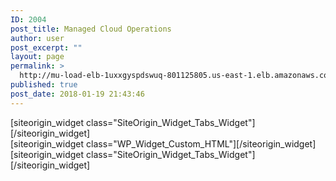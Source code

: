 ```yaml
---
ID: 2004
post_title: Managed Cloud Operations
author: user
post_excerpt: ""
layout: page
permalink: >
  http://mu-load-elb-1uxxgyspdswuq-801125805.us-east-1.elb.amazonaws.com/cloudops/
published: true
post_date: 2018-01-19 21:43:46
---
```

<div id="pl-2004"  class="panel-layout" ><div id="pg-2004-0"  class="panel-grid panel-no-style"  data-style="{&quot;background_display&quot;:&quot;tile&quot;,&quot;cell_alignment&quot;:&quot;flex-start&quot;}"  data-ratio="1"  data-ratio-direction="right" ><div id="pgc-2004-0-0"  class="panel-grid-cell"  data-weight="1" ><div id="panel-2004-0-0-0" class="so-panel widget widget_sow-tabs panel-first-child panel-last-child" data-index="0" data-style="{&quot;background_display&quot;:&quot;tile&quot;}" >[siteorigin_widget class="SiteOrigin_Widget_Tabs_Widget"]<input type="hidden" value="{&quot;instance&quot;:{&quot;title&quot;:&quot;&quot;,&quot;tabs&quot;:[{&quot;title&quot;:&quot;Business Impact&quot;,&quot;content_text&quot;:&quot;&lt;p&gt;&lt;a href=\&quot;http:\/\/35.169.94.48\/wp-content\/uploads\/2018\/01\/Stelligent-Cloud-Ops-Service-Guide-2.pdf\&quot; target=\&quot;_blank\&quot; rel=\&quot;noopener\&quot;&gt;Cloud Ops Service Guide&lt;\/a&gt;&lt;\/p&gt;&quot;,&quot;content_text_selected_editor&quot;:&quot;html&quot;},{&quot;title&quot;:&quot;Efficiency&quot;,&quot;content_text&quot;:&quot;Maximize cloud-hosted application performance while minimizing daily IT headaches&quot;,&quot;content_text_selected_editor&quot;:&quot;html&quot;},{&quot;title&quot;:&quot;Focus&quot;,&quot;content_text&quot;:&quot;&lt;p&gt;Focus on your differentiation and what\u2019s important to your customers&lt;\/p&gt;&quot;,&quot;content_text_selected_editor&quot;:&quot;tinymce&quot;},{&quot;title&quot;:&quot;Expertise&quot;,&quot;content_text&quot;:&quot;&lt;p&gt;Ensure system health while receiving expert guidance. Receive actionable, customized recommendations for your implementation.&lt;\/p&gt;&quot;,&quot;content_text_selected_editor&quot;:&quot;tinymce&quot;},{&quot;title&quot;:&quot;Speed&quot;,&quot;content_text&quot;:&quot;&lt;p&gt;Leverage automation services eliminating the time and effort between instance spin up and service provisioning&lt;\/p&gt;&quot;,&quot;content_text_selected_editor&quot;:&quot;tinymce&quot;}],&quot;initial_tab_position&quot;:2,&quot;design&quot;:{&quot;tabs_container&quot;:{&quot;background_color&quot;:&quot;#f39c12&quot;,&quot;border_color&quot;:&quot;#000000&quot;,&quot;border_width&quot;:false,&quot;border_width_unit&quot;:&quot;px&quot;,&quot;so_field_container_state&quot;:&quot;open&quot;},&quot;tabs&quot;:{&quot;background_color&quot;:false,&quot;background_hover_color&quot;:&quot;#ffffff&quot;,&quot;title_color&quot;:&quot;#FFFFFF&quot;,&quot;title_hover_color&quot;:&quot;#2D2D2D&quot;,&quot;border_color&quot;:&quot;#828282&quot;,&quot;border_hover_color&quot;:&quot;#F9F9F9&quot;,&quot;border_width&quot;:false,&quot;border_width_unit&quot;:&quot;px&quot;,&quot;border_hover_width&quot;:false,&quot;border_hover_width_unit&quot;:&quot;px&quot;,&quot;so_field_container_state&quot;:&quot;open&quot;},&quot;panels&quot;:{&quot;background_color&quot;:&quot;#ffffff&quot;,&quot;font_color&quot;:false,&quot;border_color&quot;:false,&quot;border_width&quot;:false,&quot;border_width_unit&quot;:&quot;px&quot;,&quot;so_field_container_state&quot;:&quot;open&quot;},&quot;so_field_container_state&quot;:&quot;open&quot;},&quot;_sow_form_id&quot;:&quot;5a5a8968125fc&quot;,&quot;_sow_form_timestamp&quot;:&quot;1516549101374&quot;},&quot;args&quot;:{&quot;before_widget&quot;:&quot;&lt;div id=\&quot;panel-2004-0-0-0\&quot; class=\&quot;so-panel widget widget_sow-tabs panel-first-child panel-last-child\&quot; data-index=\&quot;0\&quot; data-style=\&quot;{&amp;quot;background_display&amp;quot;:&amp;quot;tile&amp;quot;}\&quot; &gt;&quot;,&quot;after_widget&quot;:&quot;&lt;\/div&gt;&quot;,&quot;before_title&quot;:&quot;&lt;h3 class=\&quot;widget-title\&quot;&gt;&quot;,&quot;after_title&quot;:&quot;&lt;\/h3&gt;&quot;,&quot;widget_id&quot;:&quot;widget-0-0-0&quot;}}" />[/siteorigin_widget]</div></div></div><div id="pg-2004-1"  class="panel-grid panel-no-style"  data-style="{&quot;background_display&quot;:&quot;tile&quot;,&quot;cell_alignment&quot;:&quot;flex-start&quot;}"  data-ratio="1"  data-ratio-direction="right" ><div id="pgc-2004-1-0"  class="panel-grid-cell"  data-weight="1" ><div id="panel-2004-1-0-0" class="so-panel widget widget_custom_html panel-first-child panel-last-child" data-index="1" data-style="{&quot;background_display&quot;:&quot;tile&quot;}" >[siteorigin_widget class="WP_Widget_Custom_HTML"]<input type="hidden" value="{&quot;instance&quot;:{&quot;title&quot;:&quot;&quot;,&quot;content&quot;:&quot;[wpdatatable id=103]&quot;},&quot;args&quot;:{&quot;before_widget&quot;:&quot;&lt;div id=\&quot;panel-2004-1-0-0\&quot; class=\&quot;so-panel widget widget_custom_html panel-first-child panel-last-child\&quot; data-index=\&quot;1\&quot; data-style=\&quot;{&amp;quot;background_display&amp;quot;:&amp;quot;tile&amp;quot;}\&quot; &gt;&quot;,&quot;after_widget&quot;:&quot;&lt;\/div&gt;&quot;,&quot;before_title&quot;:&quot;&lt;h3 class=\&quot;widget-title\&quot;&gt;&quot;,&quot;after_title&quot;:&quot;&lt;\/h3&gt;&quot;,&quot;widget_id&quot;:&quot;widget-1-0-0&quot;}}" />[/siteorigin_widget]</div></div></div><div id="pg-2004-2"  class="panel-grid panel-no-style"  data-style="{&quot;background_display&quot;:&quot;tile&quot;,&quot;cell_alignment&quot;:&quot;flex-start&quot;}" ><div id="pgc-2004-2-0"  class="panel-grid-cell"  data-weight="1" ><div id="panel-2004-2-0-0" class="so-panel widget widget_sow-tabs panel-first-child panel-last-child" data-index="2" data-style="{&quot;background_image_attachment&quot;:false,&quot;background_display&quot;:&quot;tile&quot;}" >[siteorigin_widget class="SiteOrigin_Widget_Tabs_Widget"]<input type="hidden" value="{&quot;instance&quot;:{&quot;title&quot;:&quot;&quot;,&quot;tabs&quot;:[{&quot;title&quot;:&quot;CloudOps&quot;,&quot;content_text&quot;:&quot;&lt;p&gt;&lt;img class=\&quot;alignnone size-full wp-image-2339\&quot; src=\&quot;http:\/\/54.196.142.64\/wp-content\/uploads\/2018\/01\/CloudOps.png\&quot; alt=\&quot;\&quot; width=\&quot;1966\&quot; height=\&quot;939\&quot; \/&gt;&lt;img class=\&quot;alignnone size-full wp-image-2339\&quot; src=\&quot;http:\/\/35.169.94.48\/wp-content\/uploads\/2018\/01\/CloudOps.png\&quot; alt=\&quot;\&quot; width=\&quot;1966\&quot; height=\&quot;939\&quot; \/&gt;&lt;\/p&gt;&quot;,&quot;content_text_selected_editor&quot;:&quot;html&quot;},{&quot;title&quot;:&quot;Deliverables&quot;,&quot;content_text&quot;:&quot;&lt;p&gt;[wpdatatable id=104 table_view=regular]&lt;\/p&gt;&quot;,&quot;content_text_selected_editor&quot;:&quot;html&quot;},{&quot;title&quot;:&quot;SLAs \/ GLAs&quot;,&quot;content_text&quot;:&quot;&lt;p&gt;[wpdatatable id=105 table_view=regular]&lt;\/p&gt;&quot;,&quot;content_text_selected_editor&quot;:&quot;html&quot;},{&quot;title&quot;:&quot;Service Tier Fees&quot;,&quot;content_text&quot;:&quot;[wpdatatable id=106]\n\n&lt;strong&gt;Fee Example: &lt;\/strong&gt;\nYou Order Explorer Services, Your Spend is $37,131 |  Your Monthly Fee is $3,650 = $5,000 x 12% + $5,000 x 10.8% + $15,000 x 9.7% + $12,131 x 8.7%\n\n&quot;,&quot;content_text_selected_editor&quot;:&quot;html&quot;},{&quot;title&quot;:&quot;On-Demand Fees&quot;,&quot;content_text&quot;:&quot;&lt;p&gt;[wpdatatable id=130 table_view=regular]&lt;\/p&gt;&quot;,&quot;content_text_selected_editor&quot;:&quot;html&quot;},{&quot;title&quot;:&quot;Term Discounts&quot;,&quot;content_text&quot;:&quot;&lt;p&gt;[wpdatatable id=108 table_view=regular]&lt;\/p&gt;&quot;,&quot;content_text_selected_editor&quot;:&quot;html&quot;}],&quot;initial_tab_position&quot;:1,&quot;design&quot;:{&quot;tabs_container&quot;:{&quot;background_color&quot;:&quot;#f39c12&quot;,&quot;border_color&quot;:&quot;#000000&quot;,&quot;border_width&quot;:false,&quot;border_width_unit&quot;:&quot;px&quot;,&quot;so_field_container_state&quot;:&quot;open&quot;},&quot;tabs&quot;:{&quot;background_color&quot;:false,&quot;background_hover_color&quot;:&quot;#ffffff&quot;,&quot;title_color&quot;:&quot;#FFFFFF&quot;,&quot;title_hover_color&quot;:&quot;#2D2D2D&quot;,&quot;border_color&quot;:&quot;#828282&quot;,&quot;border_hover_color&quot;:&quot;#F9F9F9&quot;,&quot;border_width&quot;:false,&quot;border_width_unit&quot;:&quot;px&quot;,&quot;border_hover_width&quot;:false,&quot;border_hover_width_unit&quot;:&quot;px&quot;,&quot;so_field_container_state&quot;:&quot;closed&quot;},&quot;panels&quot;:{&quot;background_color&quot;:&quot;#ffffff&quot;,&quot;font_color&quot;:false,&quot;border_color&quot;:&quot;#ffffff&quot;,&quot;border_width&quot;:false,&quot;border_width_unit&quot;:&quot;px&quot;,&quot;so_field_container_state&quot;:&quot;closed&quot;},&quot;so_field_container_state&quot;:&quot;open&quot;},&quot;_sow_form_id&quot;:&quot;5a5580ac292c8&quot;,&quot;_sow_form_timestamp&quot;:&quot;1522868454779&quot;},&quot;args&quot;:{&quot;before_widget&quot;:&quot;&lt;div id=\&quot;panel-2004-2-0-0\&quot; class=\&quot;so-panel widget widget_sow-tabs panel-first-child panel-last-child\&quot; data-index=\&quot;2\&quot; data-style=\&quot;{&amp;quot;background_image_attachment&amp;quot;:false,&amp;quot;background_display&amp;quot;:&amp;quot;tile&amp;quot;}\&quot; &gt;&quot;,&quot;after_widget&quot;:&quot;&lt;\/div&gt;&quot;,&quot;before_title&quot;:&quot;&lt;h3 class=\&quot;widget-title\&quot;&gt;&quot;,&quot;after_title&quot;:&quot;&lt;\/h3&gt;&quot;,&quot;widget_id&quot;:&quot;widget-2-0-0&quot;}}" />[/siteorigin_widget]</div></div></div></div>